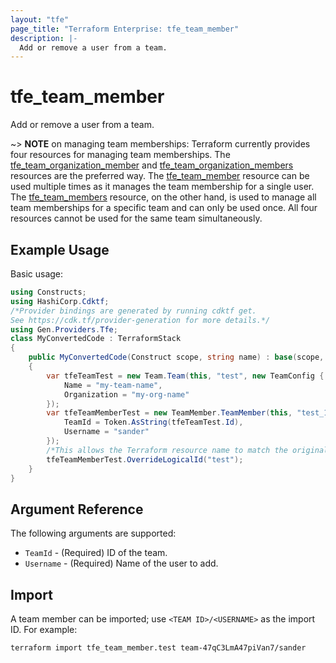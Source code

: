 ```yaml
---
layout: "tfe"
page_title: "Terraform Enterprise: tfe_team_member"
description: |-
  Add or remove a user from a team.
---
```


# tfe_team_member

Add or remove a user from a team.

~> **NOTE** on managing team memberships: Terraform currently provides four
resources for managing team memberships.
The [tfe_team_organization_member](team_organization_member.html) and [tfe_team_organization_members](team_organization_members.html) resources are
the preferred way. The [tfe_team_member](team_member.html)
resource can be used multiple times as it manages the team membership for a
single user.  The [tfe_team_members](team_members.html) resource, on the other
hand, is used to manage all team memberships for a specific team and can only be
used once. All four resources cannot be used for the same team simultaneously.

## Example Usage

Basic usage:

```csharp
using Constructs;
using HashiCorp.Cdktf;
/*Provider bindings are generated by running cdktf get.
See https://cdk.tf/provider-generation for more details.*/
using Gen.Providers.Tfe;
class MyConvertedCode : TerraformStack
{
    public MyConvertedCode(Construct scope, string name) : base(scope, name)
    {
        var tfeTeamTest = new Team.Team(this, "test", new TeamConfig {
            Name = "my-team-name",
            Organization = "my-org-name"
        });
        var tfeTeamMemberTest = new TeamMember.TeamMember(this, "test_1", new TeamMemberConfig {
            TeamId = Token.AsString(tfeTeamTest.Id),
            Username = "sander"
        });
        /*This allows the Terraform resource name to match the original name. You can remove the call if you don't need them to match.*/
        tfeTeamMemberTest.OverrideLogicalId("test");
    }
}
```

## Argument Reference

The following arguments are supported:

* `TeamId` - (Required) ID of the team.
* `Username` - (Required) Name of the user to add.

## Import

A team member can be imported; use `<TEAM ID>/<USERNAME>` as the import ID. For
example:

```shell
terraform import tfe_team_member.test team-47qC3LmA47piVan7/sander
```

<!-- cache-key: cdktf-0.17.0-pre.15 input-b59106a9c98c380491272acd9b2d6ddeddacf84931145687009cac53a30e540e -->